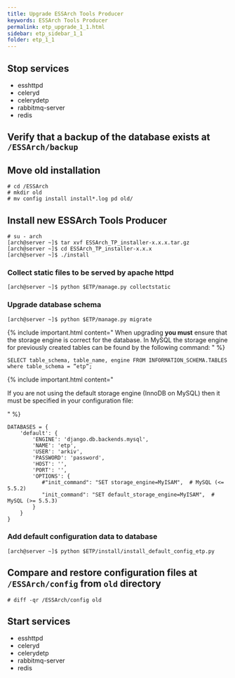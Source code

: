 ```yaml
---
title: Upgrade ESSArch Tools Producer
keywords: ESSArch Tools Producer
permalink: etp_upgrade_1_1.html
sidebar: etp_sidebar_1_1
folder: etp_1_1
---
```


## Stop services
* esshttpd
* celeryd
* celerydetp
* rabbitmq-server
* redis

## Verify that a backup of the database exists at `/ESSArch/backup`

## Move old installation

    # cd /ESSArch
    # mkdir old
    # mv config install install*.log pd old/

##  Install new ESSArch Tools Producer

    # su - arch
    [arch@server ~]$ tar xvf ESSArch_TP_installer-x.x.x.tar.gz
    [arch@server ~]$ cd ESSArch_TP_installer-x.x.x
    [arch@server ~]$ ./install

### Collect static files to be served by apache httpd

    [arch@server ~]$ python $ETP/manage.py collectstatic

### Upgrade database schema

    [arch@server ~]$ python $ETP/manage.py migrate

{% include important.html content="
When upgrading **you must** ensure that the storage engine is correct for the
database. In MySQL the storage engine for previously created tables can be
found by the following command:
" %}

    SELECT table_schema, table_name, engine FROM INFORMATION_SCHEMA.TABLES where table_schema = ”etp”;

{% include important.html content="

If you are not using the default storage engine (InnoDB on MySQL) then it must
be specified in your configuration file:

" %}

    DATABASES = {
        'default': {
            'ENGINE': 'django.db.backends.mysql',
            'NAME': 'etp',
            'USER': 'arkiv',
            'PASSWORD': 'password',
            'HOST': '',
            'PORT': '',
            'OPTIONS': {
               #"init_command": "SET storage_engine=MyISAM",  # MySQL (<= 5.5.2)
               "init_command": "SET default_storage_engine=MyISAM",  # MySQL (>= 5.5.3)
            }
        }
    }

### Add default configuration data to database

    [arch@server ~]$ python $ETP/install/install_default_config_etp.py

## Compare and restore configuration files at `/ESSArch/config` from `old` directory
    # diff -qr /ESSArch/config old

## Start services

* esshttpd
* celeryd
* celerydetp
* rabbitmq-server
* redis
